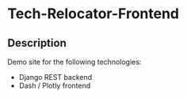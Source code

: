# Tech-Relocator-Frontend

## Description

Demo site for the following technologies:

- Django REST backend
- Dash / Plotly frontend
